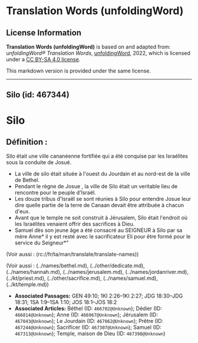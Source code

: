 # Translation Words (unfoldingWord)

## License Information

**Translation Words (unfoldingWord)** is based on and adapted from: _unfoldingWord® Translation Words_, [unfoldingWord](https://unfoldingword.org/utw), 2022, which is licensed under a [CC BY-SA 4.0 license](https://creativecommons.org/licenses/by-sa/4.0/legalcode.en).

This markdown version is provided under the same license.



--------------------------------

## Silo (id: 467344)

Silo
====

Définition :
------------

Silo était une ville cananéenne fortifiée qui a été conquise par les Israélites sous la conduite de Josué.

* La ville de silo était située à l'ouest du Jourdain et au nord\-est de la ville de Bethel.
* Pendant le règne de Josue , la ville de Silo était un veritable lieu de rencontre pour le peuple d'Israël.
* Les douze tribus d'Israël se sont réunies à Silo pour entendre Josue leur dire quelle partie de la terre de Canaan devait être attribuée à chacun d'eux.
* Avant que le temple ne soit construit à Jérusalem, Silo était l'endroit où les Israélites venaient offrir des sacrifices à Dieu.
* Samuel dès son jeune âge a été consacré au SEIGNEUR à Silo par sa mère Anne\* il y est resté avec le sacrificateur Eli pour être formé pour le service du Seigneur\*"

(Voir aussi : (rc://fr/ta/man/translate/translate\-names))

(Voir aussi : (../names/bethel.md), (../other/dedicate.md), (../names/hannah.md), (../names/jerusalem.md), (../names/jordanriver.md), (../kt/priest.md), (../other/sacrifice.md), (../names/samuel.md), (../kt/temple.md))

* **Associated Passages:** GEN 49:10; 1KI 2:26–1KI 2:27; JDG 18:30–JDG 18:31; 1SA 1:9–1SA 1:10; JOS 18:1–JOS 18:2
* **Associated Articles:** Béthel (ID: `466702@Unknown`); Dédier  (ID: `466814@Unknown`); Anne (ID: `466967@Unknown`); Jérusalem (ID: `467043@Unknown`); Le Jourdain (ID: `467062@Unknown`); Prêtre (ID: `467244@Unknown`); Sacrificer (ID: `467307@Unknown`); Samuel (ID: `467313@Unknown`); Temple, maison de Dieu (ID: `467398@Unknown`)


